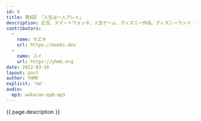```yaml
---
id: 0
title: 第0回 「人生は一人プレイ」
description: 近況、スマートウォッチ、人生ゲーム、ディズニー作品、ディズニーランド などについて話しました。
contributors:
  - 
    name: モエキ
    url: https://moeki.dev
  -
    name: ユイ
    url: https://yhmk.org
date: 2022-03-16
layout: post
author: YHMK
explicit: 'no'
audio:
  mp3: wakaran-ep0.mp3
---
```


{{ page.description }}
